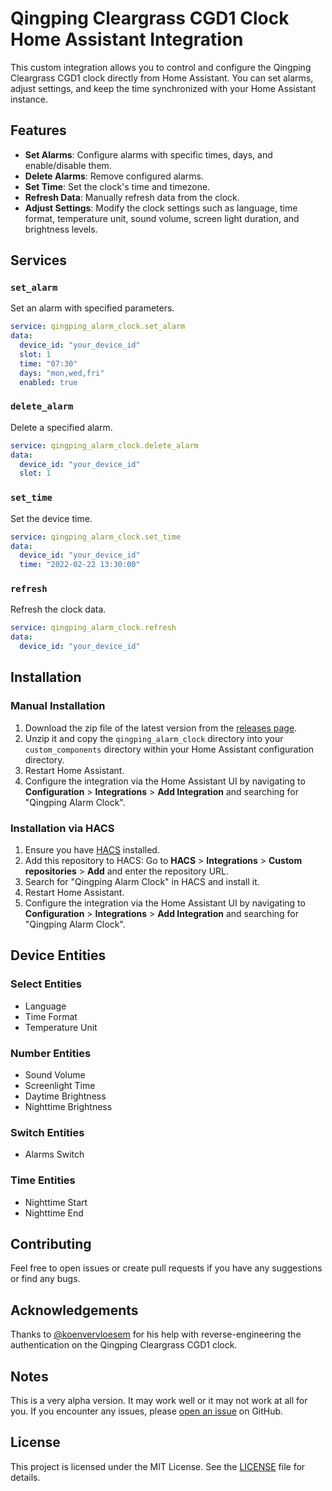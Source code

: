 # Qingping Cleargrass CGD1 Clock Home Assistant Integration

This custom integration allows you to control and configure the Qingping Cleargrass CGD1 clock directly from Home Assistant. You can set alarms, adjust settings, and keep the time synchronized with your Home Assistant instance.

## Features

- **Set Alarms**: Configure alarms with specific times, days, and enable/disable them.
- **Delete Alarms**: Remove configured alarms.
- **Set Time**: Set the clock's time and timezone.
- **Refresh Data**: Manually refresh data from the clock.
- **Adjust Settings**: Modify the clock settings such as language, time format, temperature unit, sound volume, screen light duration, and brightness levels.

## Services

### `set_alarm`
Set an alarm with specified parameters.

```yaml
service: qingping_alarm_clock.set_alarm
data:
  device_id: "your_device_id"
  slot: 1
  time: "07:30"
  days: "mon,wed,fri"
  enabled: true
```

### `delete_alarm`
Delete a specified alarm.

```yaml
service: qingping_alarm_clock.delete_alarm
data:
  device_id: "your_device_id"
  slot: 1
```

### `set_time`
Set the device time.

```yaml
service: qingping_alarm_clock.set_time
data:
  device_id: "your_device_id"
  time: "2022-02-22 13:30:00"
```

### `refresh`
Refresh the clock data.

```yaml
service: qingping_alarm_clock.refresh
data:
  device_id: "your_device_id"
```

## Installation

### Manual Installation

1. Download the zip file of the latest version from the [releases page](https://github.com/ov1d1u/qingping_alarm_clock/releases).
2. Unzip it and copy the `qingping_alarm_clock` directory into your `custom_components` directory within your Home Assistant configuration directory.
3. Restart Home Assistant.
4. Configure the integration via the Home Assistant UI by navigating to **Configuration** > **Integrations** > **Add Integration** and searching for "Qingping Alarm Clock".

### Installation via HACS

1. Ensure you have [HACS](https://hacs.xyz) installed.
2. Add this repository to HACS: Go to **HACS** > **Integrations** > **Custom repositories** > **Add** and enter the repository URL.
3. Search for "Qingping Alarm Clock" in HACS and install it.
4. Restart Home Assistant.
5. Configure the integration via the Home Assistant UI by navigating to **Configuration** > **Integrations** > **Add Integration** and searching for "Qingping Alarm Clock".

## Device Entities

### Select Entities
- Language
- Time Format
- Temperature Unit

### Number Entities
- Sound Volume
- Screenlight Time
- Daytime Brightness
- Nighttime Brightness

### Switch Entities
- Alarms Switch

### Time Entities
- Nighttime Start
- Nighttime End

## Contributing

Feel free to open issues or create pull requests if you have any suggestions or find any bugs.

## Acknowledgements

Thanks to [@koenvervloesem](https://github.com/koenvervloesem) for his help with reverse-engineering the authentication on the Qingping Cleargrass CGD1 clock.

## Notes

This is a very alpha version. It may work well or it may not work at all for you. If you encounter any issues, please [open an issue](https://github.com/ov1d1u/qingping_alarm_clock/issues) on GitHub.

## License

This project is licensed under the MIT License. See the [LICENSE](LICENSE) file for details.
